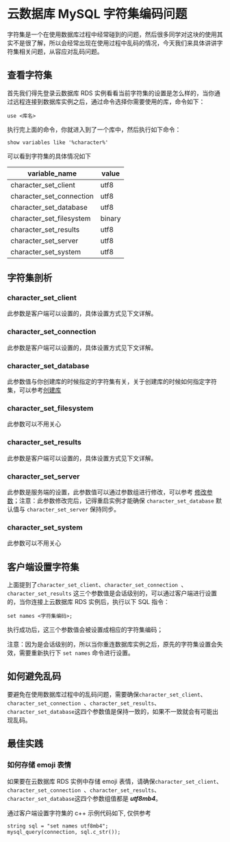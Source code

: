 # 云数据库 MySQL 字符集编码问题
字符集是一个在使用数据库过程中经常碰到的问题，然后很多同学对这块的使用其实不是很了解，所以会经常出现在使用过程中乱码的情况，今天我们来具体讲讲字符集相关问题，从容应对乱码问题。

## 查看字符集
首先我们得先登录云数据库 RDS 实例看看当前字符集的设置是怎么样的，当你通过远程连接到数据库实例之后，通过命令选择你需要使用的库，命令如下：

```
use <库名>
```
执行完上面的命令，你就进入到了一个库中，然后执行如下命令：

```
show variables like '%character%'
```
可以看到字符集的具体情况如下

|variable_name|value|
|---|---|
|character\_set_client|	utf8|
|character\_set_connection|	utf8|
|character\_set_database	|utf8|
|character\_set_filesystem|	binary|
|character\_set_results	|utf8|
|character\_set_server|	utf8|
|character\_set_system	|utf8|

## 字符集剖析
### character\_set_client
此参数是客户端可以设置的，具体设置方式见下文详解。

### character\_set_connection
此参数是客户端可以设置的，具体设置方式见下文详解。

### character\_set_database
此参数值与你创建库的时候指定的字符集有关，关于创建库的时候如何指定字符集，可以参考[创建库](../Operation-Guide/Database-Management/Create-Database.md)

### character\_set_filesystem
此参数可以不用关心

### character\_set_results
此参数是客户端可以设置的，具体设置方式见下文详解。

### character\_set_server
此参数是服务端的设置，此参数值可以通过参数组进行修改，可以参考 [修改参数](../Operation-Guide/Parameter-Group/Modify-Parameter.md)；注意：此参数修改完后，记得重启实例才能确保 `character_set_database` 默认值与 `character_set_server` 保持同步。

### character\_set_system
此参数可以不用关心

## 客户端设置字符集
上面提到了`character_set_client`、`character_set_connection `、`character_set_results` 这三个参数值是会话级别的，可以通过客户端进行设置的，当你连接上云数据库 RDS 实例后，执行以下 SQL 指令：

```
set names <字符集编码>;
```
执行成功后，这三个参数值会被设置成相应的字符集编码；

注意：因为是会话级别的，所以当你重连数据库实例之后，原先的字符集设置会失效，需要重新执行下 `set names` 命令进行设置。

## 如何避免乱码
要避免在使用数据库过程中的乱码问题，需要确保`character_set_client`、`character_set_connection `、`character_set_results`、`character_set_database`这四个参数值是保持一致的，如果不一致就会有可能出现乱码。

## 最佳实践
### 如何存储 emoji 表情
如果要在云数据库 RDS 实例中存储 emoji 表情，请确保`character_set_client`、`character_set_connection `、`character_set_results`、`character_set_database`这四个参数组值都是 ***utf8mb4***。

通过客户端设置字符集的 c++ 示例代码如下, 仅供参考
```
string sql = "set names utf8mb4";
mysql_query(connection, sql.c_str());
```
